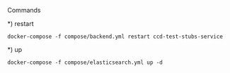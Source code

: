 
Commands

*) restart
```
docker-compose -f compose/backend.yml restart ccd-test-stubs-service
```

*) up
```
docker-compose -f compose/elasticsearch.yml up -d
```

